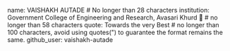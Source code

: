 name: VAISHAKH AUTADE # No longer than 28 characters
institution: Government College of Engineering and Research, Avasari Khurd 🚩 # no longer than 58 characters
quote: Towards the very Best # no longer than 100 characters, avoid using quotes(") to guarantee the format remains the same.
github_user: vaishakh-autade
